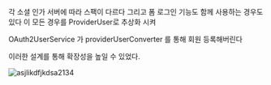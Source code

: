 각 소셜 인가 서버에 따라 스팩이 다르다 
그리고 폼 로그인 기능도 함께 사용하는 경우도있다 
이 모든 경우를 ProviderUser로 추상화 시켜

OAuth2UserService 가
providerUserConverter 를 통해 회원 등록해버린다 

이러한 설계를 통해 
확장성을 높일 수 있었다.


![asjlikdfjkdsa2134](https://github.com/user-attachments/assets/c406268e-a6d0-42e9-b773-eab688b6a825)
